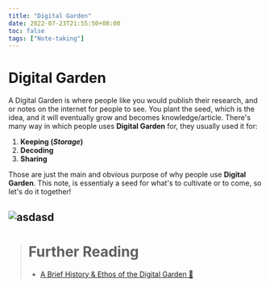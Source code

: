 ```yaml
---
title: "Digital Garden"
date: 2022-07-23T21:55:50+08:00
toc: false
tags: ["Note-taking"]
---
```


# Digital Garden
A Digital Garden is where people like you would publish their research, and or notes on the internet for people to see. You plant the seed, which is the idea, and it will eventually grow and becomes knowledge/article. There's many way in which people uses **Digital Garden** for, they usually used it for:
1. **Keeping (*Storage*)**
2. **Decoding**
3. **Sharing**

Those are just the main and obvious purpose of why people use **Digital Garden**. This note, is essentialy a seed for what's to cultivate or to come, so let's do it together!

![asdasd](/images/bad.jpeg)
---
> # Further Reading
> - [A Brief History & Ethos of the Digital Garden 🔗](https://maggieappleton.com/garden-history)